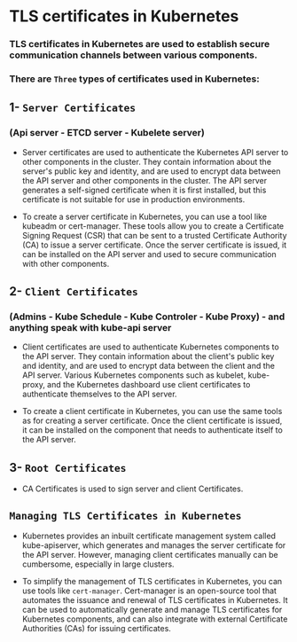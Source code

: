 # TLS certificates in Kubernetes

### TLS certificates in Kubernetes are used to establish secure communication channels between various components. 
### There are `Three` types of certificates used in Kubernetes:

## 1- `Server Certificates`
### (Api server - ETCD server - Kubelete server)

* Server certificates are used to authenticate the Kubernetes API server to other components in the cluster. They contain information about the server's public key and identity, and are used to encrypt data between the API server and other components in the cluster. The API server generates a self-signed certificate when it is first installed, but this certificate is not suitable for use in production environments.

* To create a server certificate in Kubernetes, you can use a tool like kubeadm or cert-manager. These tools allow you to create a Certificate Signing Request (CSR) that can be sent to a trusted Certificate Authority (CA) to issue a server certificate. Once the server certificate is issued, it can be installed on the API server and used to secure communication with other components.

## 2- `Client Certificates`
### (Admins - Kube Schedule - Kube Controler - Kube Proxy) - and anything speak with kube-api server

* Client certificates are used to authenticate Kubernetes components to the API server. They contain information about the client's public key and identity, and are used to encrypt data between the client and the API server. Various Kubernetes components such as kubelet, kube-proxy, and the Kubernetes dashboard use client certificates to authenticate themselves to the API server.

* To create a client certificate in Kubernetes, you can use the same tools as for creating a server certificate. Once the client certificate is issued, it can be installed on the component that needs to authenticate itself to the API server.

## 3- `Root Certificates`
* CA Certificates is used to sign server and client Certificates.


## `Managing TLS Certificates in Kubernetes`

* Kubernetes provides an inbuilt certificate management system called kube-apiserver, which generates and manages the server certificate for the API server. However, managing client certificates manually can be cumbersome, especially in large clusters.

* To simplify the management of TLS certificates in Kubernetes, you can use tools like `cert-manager`. Cert-manager is an open-source tool that automates the issuance and renewal of TLS certificates in Kubernetes. It can be used to automatically generate and manage TLS certificates for Kubernetes components, and can also integrate with external Certificate Authorities (CAs) for issuing certificates.

